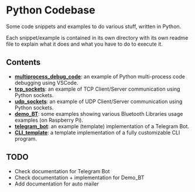 # Python Codebase

Some code snippets and examples to do various stuff, written in Python.

Each snippet/example is contained in its own directory with its own
readme file to explain what it does and what you have to do to
execute it.

## Contents


* [**multiprocess_debug_code**](./multiprocess_debug_code): an example of Python multi-process code debugging using VSCode.
* [**tcp_sockets**](./tcp_sockets): an example of TCP Client/Server communication using Python sockets.
* [**udp_sockets**](./udp_sockets): an example of UDP Client/Server communication using Python sockets.
* [**demo_BT**](./demo_BT): some examples showing various Bluetooth Libraries usage examples (on Raspberry Pi).
* [**telegram_bot**](./telegram_bot): an example (template) implementation of a Telegram Bot.
* [**CLI_template**](./CLI_template): a template implementation of a fully customizable CLI program.

## TODO
* Check documentation for Telegram Bot
* Check documentation + implementation for Demo_BT
* Add documentation for auto mailer
